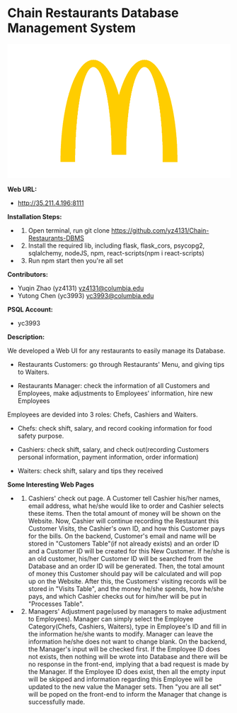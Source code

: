 # Chain Restaurants Database Management System

![screenshot](src/assets/logo.png)

**Web URL:**

+ http://35.211.4.196:8111

**Installation Steps:**

+ 1. Open terminal, run git clone https://github.com/yz4131/Chain-Restaurants-DBMS
+ 2. Install the required lib, including flask, flask_cors, psycopg2, sqlalchemy, nodeJS, npm, react-scripts(npm i react-scripts)
+ 3. Run npm start then you're all set

**Contributors:**

+ Yuqin Zhao (yz4131) yz4131@columbia.edu
+ Yutong Chen (yc3993) yc3993@columbia.edu

**PSQL Account:**

+ yc3993

**Description:**

We developed a Web UI for any restaurants to easily manage its Database. 

+ Restaurants Customers: go through Restaurants' Menu, and giving tips to Waiters. 

+ Restaurants Manager: check the information of all Customers and Employees, make adjustments to Employees' information, hire new Employees

Employees are devided into 3 roles: Chefs, Cashiers and Waiters.

+ Chefs: check shift, salary, and record cooking information for food safety purpose.

+ Cashiers: check shift, salary, and check out(recording Customers personal information, payment information, order information)

+ Waiters: check shift, salary and tips they received

**Some Interesting Web Pages**

+ 1. Cashiers' check out page. A Customer tell Cashier his/her names, email address, what he/she would like to order and Cashier selects these items. Then the total amount of money will be shown on the Website. Now, Cashier will continue recording the Restaurant this Customer Visits, the Cashier's own ID, and how this Customer pays for the bills. On the backend, Customer's email and name will be stored in "Customers Table"(if not already exists) and an order ID and a Customer ID will be created for this New Customer. If he/she is an old customer, his/her Customer ID will be searched from the Database and an order ID will be generated. Then, the total amount of money this Customer should pay will be calculated and will pop up on the Website. After this, the Customers' visiting records will be stored in "Visits Table", and the money he/she spends, how he/she pays, and which Cashier checks out for him/her will be put in "Processes Table".

+ 2. Managers' Adjustment page(used by managers to make adjustment to Employees). Manager can simply select the Employee Category(Chefs, Cashiers, Waiters), type in Employee's ID and fill in the information he/she wants to modify. Manager can leave the information he/she does not want to change blank. On the backend, the Manager's input will be checked first. If the Employee ID does not exists, then nothing will be wrote into Database and there will be no response in the front-end, implying that a bad request is made by the Manager. If the Employee ID does exist, then all the empty input will be skipped and information regarding this Employee will be updated to the new value the Manager sets. Then "you are all set" will be poped on the front-end to inform the Manager that change is successfully made.



